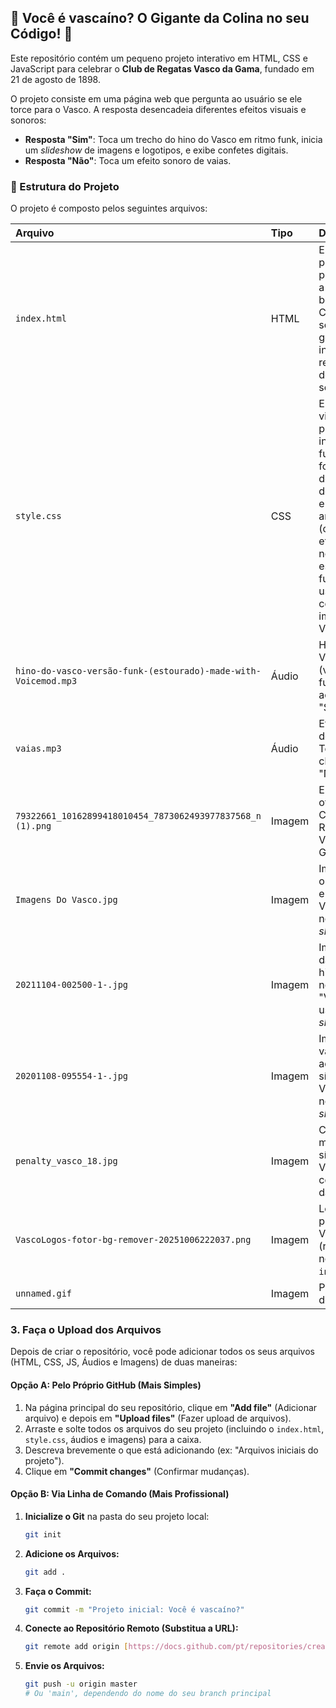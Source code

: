 ## 🌟 Você é vascaíno? O Gigante da Colina no seu Código! 🌟

Este repositório contém um pequeno projeto interativo em HTML, CSS e JavaScript para celebrar o **Club de Regatas Vasco da Gama**, fundado em 21 de agosto de 1898.

O projeto consiste em uma página web que pergunta ao usuário se ele torce para o Vasco. A resposta desencadeia diferentes efeitos visuais e sonoros:

* **Resposta "Sim"**: Toca um trecho do hino do Vasco em ritmo funk, inicia um *slideshow* de imagens e logotipos, e exibe confetes digitais.
* **Resposta "Não"**: Toca um efeito sonoro de vaias.

### 💾 Estrutura do Projeto

O projeto é composto pelos seguintes arquivos:

| Arquivo | Tipo | Descrição |
| :--- | :--- | :--- |
| `index.html` | HTML | Estrutura principal da página, com a pergunta e botões. Contém o script que gerencia a interação e a reprodução dos sons/efeitos. |
| `style.css` | CSS | Estilos visuais da página, incluindo o fundo, a formatação dos textos e dos botões, e as animações (como o efeito *pulsar* nos escudos). O fundo inicial usa uma colagem de imagens do Vasco. |
| `hino-do-vasco-versão-funk-(estourado)-made-with-Voicemod.mp3` | Áudio | Hino do Vasco (versão funk). Toca ao clicar em "Sim". |
| `vaias.mp3` | Áudio | Efeito sonoro de vaias. Toca ao clicar em "Não". |
| `79322661_10162899418010454_7873062493977837568_n (1).png` | Imagem | Escudo oficial do Club de Regatas Vasco da Gama. |
| `Imagens Do Vasco.jpg` | Imagem | Imagem com o "Almirante" e frases do Vasco, usada no *slideshow*. |
| `20211104-002500-1-.jpg` | Imagem | Imagem com datas históricas e o nome "VASCO", usada no *slideshow*. |
| `20201108-095554-1-.jpg` | Imagem | Imagem com vários adesivos e símbolos do Vasco, usada no *slideshow*. |
| `penalty_vasco_18.jpg` | Imagem | Colagem de momentos e símbolos do Vasco, usada como fundo da página. |
| `VascoLogos-fotor-bg-remover-20251006222037.png` | Imagem | Logo principal do Vasco (referenciada no `index.html`). |
| `unnamed.gif` | Imagem | Possível GIF de bandeira. |

### 3. Faça o Upload dos Arquivos

Depois de criar o repositório, você pode adicionar todos os seus arquivos (HTML, CSS, JS, Áudios e Imagens) de duas maneiras:

#### Opção A: Pelo Próprio GitHub (Mais Simples)

1.  Na página principal do seu repositório, clique em **"Add file"** (Adicionar arquivo) e depois em **"Upload files"** (Fazer upload de arquivos).
2.  Arraste e solte todos os arquivos do seu projeto (incluindo o `index.html`, `style.css`, áudios e imagens) para a caixa.
3.  Descreva brevemente o que está adicionando (ex: "Arquivos iniciais do projeto").
4.  Clique em **"Commit changes"** (Confirmar mudanças).

#### Opção B: Via Linha de Comando (Mais Profissional)

1.  **Inicialize o Git** na pasta do seu projeto local:
    ```bash
    git init
    ```
2.  **Adicione os Arquivos:**
    ```bash
    git add .
    ```
3.  **Faça o Commit:**
    ```bash
    git commit -m "Projeto inicial: Você é vascaíno?"
    ```
4.  **Conecte ao Repositório Remoto (Substitua a URL):**
    ```bash
    git remote add origin [https://docs.github.com/pt/repositories/creating-and-managing-repositories/quickstart-for-repositories](https://docs.github.com/pt/repositories/creating-and-managing-repositories/quickstart-for-repositories)
    ```
5.  **Envie os Arquivos:**
    ```bash
    git push -u origin master 
    # Ou 'main', dependendo do nome do seu branch principal
    ```


